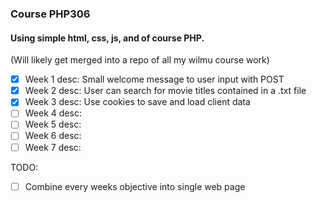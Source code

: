 ### **Course PHP306**  
#### Using simple html, css, js, and of course PHP.
(Will likely get merged into a repo of all my wilmu course work)

- [x] Week 1 desc: Small welcome message to user input with POST  
- [x] Week 2 desc: User can search for movie titles contained in a .txt file  
- [x] Week 3 desc: Use cookies to save and load client data  
- [ ] Week 4 desc:  
- [ ] Week 5 desc:  
- [ ] Week 6 desc:  
- [ ] Week 7 desc:  

TODO:   
- [ ] Combine every weeks objective into single web page

